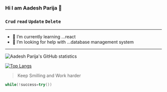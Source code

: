### Hi I am Aadesh Parija  👋 



### `Crud` `read` `Update` `Delete`


<!--
**Aadesh1214/Aadesh1214** is a ✨ _special_ ✨ repository because its `README.md` (this file) appears on your GitHub profile.-->

---

- 🌱 I’m currently learning ...react
- 🤔 I’m looking for help with ...database management system



---
<img align="center" alt="Aadesh Parija's GitHub statistics" src="https://github-readme-stats.vercel.app/api?username=Aadesh1214&show_icons=true&count_private=true&include_all_commits=true" />

[![Top Langs](https://github-readme-stats.vercel.app/api/top-langs/?username=Aadesh1214&layout=compact)](https://github.com/Aadesh1214/github-readme-stats)


>Keep Smilling and Work harder


```c++
while(!success=try())
```

